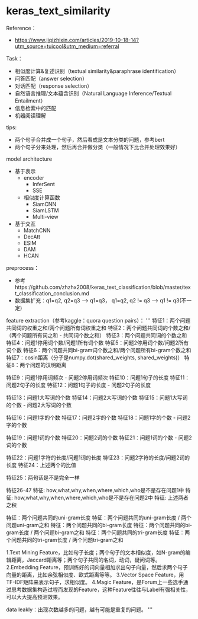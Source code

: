 # keras_text_similarity

Reference：
- https://www.jiqizhixin.com/articles/2019-10-18-14?utm_source=tuicool&utm_medium=referral

Task：
- 相似度计算&复述识别（textual similarity&paraphrase identification）
- 问答匹配（answer selection）
- 对话匹配（response selection）
- 自然语言推理/文本蕴含识别（Natural Language Inference/Textual Entailment）
- 信息检索中的匹配
- 机器阅读理解

tips:
- 两个句子合并成一个句子，然后看成是文本分类的问题，参考bert
- 两个句子分来处理，然后再合并做分类（一般情况下比合并处理效果好）

model architecture
- 基于表示
    - encoder
        - InferSent
        - SSE
    - 相似度计算函数
        - SiamCNN
        - SiamLSTM
        - Multi-view
- 基于交互
    - MatchCNN
    - DecAtt
    - ESIM
    - DAM
    - HCAN


preprocess：
- 参考https://github.com/zhzhx2008/keras_text_classification/blob/master/text_classification_conclusion.md
- 数据集扩充：q1=q2, q2=q3 -->  q1=q3， q1=q2, q2 != q3 --> q1 != q3(不一定)


feature extraction（参考kaggle：quora question pairs）：
'''
特征1：两个问题共同词的权重之和/两个问题所有词权重之和
特征2：两个问题共同词的个数之和/（两个问题所有词之和 - 共同词个数之和）
特征3：两个问题共同词的个数之和
特征4：问题1停用词个数/问题1所有词个数
特征5：问题2停用词个数/问题2所有词个数
特征6：两个问题共同bi-gram词个数之和/两个问题所有bi-gram个数之和
特征7：cosin距离（分子是numpy.dot(shared_weights, shared_weights)）
特征8：两个问题的汉明距离

特征9：问题1停用词频次 - 问题2停用词频次
特征10：问题1句子的长度
特征11：问题2句子的长度
特征12：问题1句子的长度 - 问题2句子的长度

特征13：问题1大写词的个数
特征14：问题2大写词的个数
特征15：问题1大写词的个数 - 问题2大写词的个数

特征16：问题1字的个数
特征17：问题2字的个数
特征18：问题1字的个数 - 问题2字的个数

特征19：问题1词的个数
特征20：问题2词的个数
特征21：问题1词的个数 - 问题2词的个数

特征22：问题1字符的长度/问题1词的长度
特征23：问题2字符的长度/问题2词的长度
特征24：上述两个的比值

特征25：两句话是不是完全一样

特征26-47
特征: how,what,why,when,where,which,who是不是存在问题1中
特征: how,what,why,when,where,which,who是不是存在问题2中
特征: 上述两者之积

特征：两个问题共同的uni-gram长度
特征：两个问题共同的uni-gram长度 / 两个问题uni-gram之和
特征：两个问题共同的bi-gram长度
特征：两个问题共同的bi-gram长度 / 两个问题bi-gram之和
特征：两个问题共同的tri-gram长度
特征：两个问题共同的tri-gram长度 / 两个问题tri-gram之和

1.Text Mining Feature，比如句子长度；两个句子的文本相似度，如N-gram的编辑距离，Jaccard距离等；两个句子共同的名词，动词，疑问词等。
2.Embedding Feature，预训练好的词向量相加求出句子向量，然后求两个句子向量的距离，比如余弦相似度、欧式距离等等。
3.Vector Space Feature，用TF-IDF矩阵来表示句子，求相似度。
4.Magic Feature，是Forum上一些选手通过思考数据集构造过程而发现的Feature，这种Feature往往与Label有强相关性，可以大大提高预测效果。

data leakly：出现次数越多的问题，越有可能是重复的问题。
'''